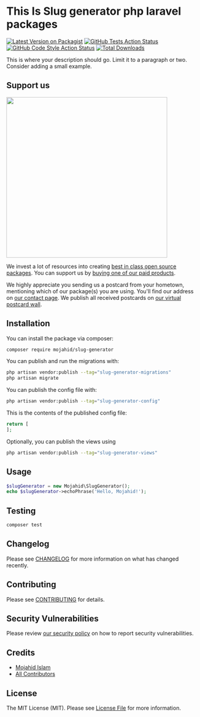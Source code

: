 # This Is Slug generator php laravel packages 

[![Latest Version on Packagist](https://img.shields.io/packagist/v/mojahid/slug-generator.svg?style=flat-square)](https://packagist.org/packages/mojahid/slug-generator)
[![GitHub Tests Action Status](https://img.shields.io/github/actions/workflow/status/mojahid/slug-generator/run-tests.yml?branch=main&label=tests&style=flat-square)](https://github.com/mojahid/slug-generator/actions?query=workflow%3Arun-tests+branch%3Amain)
[![GitHub Code Style Action Status](https://img.shields.io/github/actions/workflow/status/mojahid/slug-generator/fix-php-code-style-issues.yml?branch=main&label=code%20style&style=flat-square)](https://github.com/mojahid/slug-generator/actions?query=workflow%3A"Fix+PHP+code+style+issues"+branch%3Amain)
[![Total Downloads](https://img.shields.io/packagist/dt/mojahid/slug-generator.svg?style=flat-square)](https://packagist.org/packages/mojahid/slug-generator)

This is where your description should go. Limit it to a paragraph or two. Consider adding a small example.

## Support us

[<img src="https://github-ads.s3.eu-central-1.amazonaws.com/Slug-generator.jpg?t=1" width="419px" />](https://spatie.be/github-ad-click/Slug-generator)

We invest a lot of resources into creating [best in class open source packages](https://spatie.be/open-source). You can support us by [buying one of our paid products](https://spatie.be/open-source/support-us).

We highly appreciate you sending us a postcard from your hometown, mentioning which of our package(s) you are using. You'll find our address on [our contact page](https://spatie.be/about-us). We publish all received postcards on [our virtual postcard wall](https://spatie.be/open-source/postcards).

## Installation

You can install the package via composer:

```bash
composer require mojahid/slug-generator
```

You can publish and run the migrations with:

```bash
php artisan vendor:publish --tag="slug-generator-migrations"
php artisan migrate
```

You can publish the config file with:

```bash
php artisan vendor:publish --tag="slug-generator-config"
```

This is the contents of the published config file:

```php
return [
];
```

Optionally, you can publish the views using

```bash
php artisan vendor:publish --tag="slug-generator-views"
```

## Usage

```php
$slugGenerator = new Mojahid\SlugGenerator();
echo $slugGenerator->echoPhrase('Hello, Mojahid!');
```

## Testing

```bash
composer test
```

## Changelog

Please see [CHANGELOG](CHANGELOG.md) for more information on what has changed recently.

## Contributing

Please see [CONTRIBUTING](CONTRIBUTING.md) for details.

## Security Vulnerabilities

Please review [our security policy](../../security/policy) on how to report security vulnerabilities.

## Credits

- [Mojahid Islam](https://github.com/mojahid)
- [All Contributors](../../contributors)

## License

The MIT License (MIT). Please see [License File](LICENSE.md) for more information.
